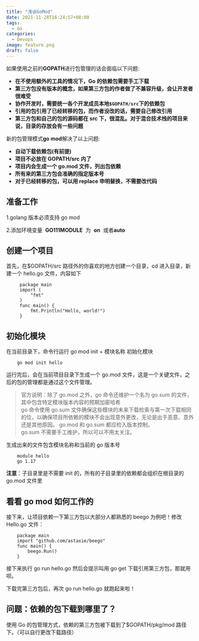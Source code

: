 ```yaml
---
title: "浅谈GoMod"
date: 2021-11-28T16:24:57+08:00
tags:
  - Go
categories:
  - Devops
image: feature.png
draft: false
---
```


如果使用之前的**GOPATH**进行包管理的话会面临以下问题:

- **在不使用额外的工具的情况下，Go 的依赖包需要手工下载**
- **第三方包没有版本的概念，如果第三方包的作者做了不兼容升级，会让开发者很难受**
- **协作开发时，需要统一各个开发成员本地`$GOPATH/src`下的依赖包**
- **引用的包引用了已经转移的包，而作者没改的话，需要自己修改引用**
- **第三方包和自己的包的源码都在 src 下，很混乱。对于混合技术栈的项目来说，目录的存放会有一些问题**

新的包管理模式**go mod**解决了以上问题:

- **自动下载依赖包(有前提)**
- **项目不必放在 GOPATH/src 内了**
- **项目内会生成一个 go.mod 文件，列出包依赖**
- **所有来的第三方包会准确的指定版本号**
- **对于已经转移的包，可以用 replace 申明替换，不需要改代码**

## 准备工作

1.golang 版本必须支持 go mod

2.添加环境变量  **GO111MODULE**  为  **on**  或者**auto**

## 创建一个项目

首先，在$GOPATH/src 路径外的你喜欢的地方创建一个目录，cd 进入目录，新建一个 hello.go 文件，内容如下

```golang
     package main
     import (
         "fmt"
     )
     func main() {
         fmt.Println("Hello, world!")
     }
```

## 初始化模块

在当前目录下，命令行运行 go mod init + 模块名称 初始化模块

```golang
    go mod init hello
```

运行完后，会在当前项目目录下生成一个 go.mod 文件，这是一个关键文件，之后的包的管理都是通过这个文件管理。

> 官方说明：除了 go.mod 之外，go 命令还维护一个名为 go.sum 的文件，其中包含特定模块版本内容的预期加密哈希  
> go 命令使用 go.sum 文件确保这些模块的未来下载检索与第一次下载相同的位，以确保项目所依赖的模块不会出现意外更改，无论是出于恶意、意外还是其他原因。 go.mod 和 go.sum 都应检入版本控制。  
> go.sum 不需要手工维护，所以可以不用太关注。

生成出来的文件包含模块名称和当前的 go 版本号

```golang
    module hello
    go 1.17
```

**注意**：子目录里是不需要 init 的，所有的子目录里的依赖都会组织在根目录的 go.mod 文件里

## 看看 go mod 如何工作的

接下来，让项目依赖一下第三方包以大部分人都熟悉的 beego 为例吧！修改 Hello.go 文件：

```golang
    package main
    import "github.com/astaxie/beego"
    func main() {
        beego.Run()
    }
```

接下来执行 go run hello.go 然后会提示叫用 go get 下载引用第三方包，那就用呗。

下载完第三方包后，再次 go run hello.go 就跑起来啦！

## 问题：依赖的包下载到哪里了？

使用 Go 的包管理方式，依赖的第三方包被下载到了$GOPATH/pkg/mod 路径下。（可以自行更改下载路径）
